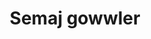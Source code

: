 ---
pid: mx42
title: Semaj gowwler
location_transcription: 
coordinates: "[-75.225524, 39.952359]"
zipcode: 
gen_neighborhood: 
neighborhood: 
outside_phl: 
age: 
age_range: 
instagram: 
image_file_name: mx_42.jpg
proposal_transcription: Let Leo go
topic: Unknown
topic_summary: '0'
type: Other No Form
keywords_other: 
credit: 
image_labels: 
twitter: 
facebook: 
permalink: "/monuments/mx42/"
layout: item-page
---